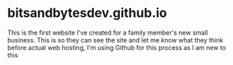 # bitsandbytesdev.github.io
This is the first website I've created for a family member's new small business.
This is so they can see the site and let me know what they think before actual web hosting, I'm using Github for this process as I am new to this
